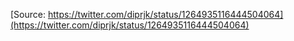 [Source: https://twitter.com/diprjk/status/1264935116444504064](https://twitter.com/diprjk/status/1264935116444504064)